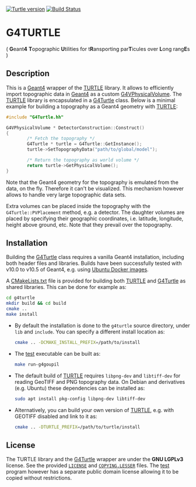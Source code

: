 [![Turtle version](https://img.shields.io/badge/turtle-v0.11-blue.svg)](https://github.com/niess/turtle/releases/v0.11)
[![Build Status](https://travis-ci.com/niess/turtle-geant4.svg?branch=master)](https://travis-ci.com/niess/turtle-geant4)

# G4TURTLE
( **G**eant**4** **T**opographic **U**tilities for t**R**ansporting par**T**icules over **L**ong rang**E**s )

## Description
This is a [Geant4][Geant4] wrapper of the [TURTLE][TURTLE] library. It allows to
efficiently import topographic data in [Geant4][Geant4] as a custom
[G4VPhysicalVolume][G4VPhysicalVolume]. The [TURTLE][TURTLE] library is
encapsulated in a [G4Turtle][G4Turtle] class. Below is a minimal
example for building a topography as a Geant4 geometry with [TURTLE][TURTLE]:

```C++
#include "G4Turtle.hh"

G4VPhysicalVolume * DetectorConstruction::Construct()
{
        /* Fetch the topography */
        G4Turtle * turtle = G4Turtle::GetInstance();
        turtle->SetTopographyData("path/to/global/model");

        /* Return the topography as world volume */
        return turtle->GetPhysicalVolume();
}
```

Note that the Geant4 geometry for the topography is emulated from the data,
on the fly. Therefore it can't be visualized. This mechanism however allows
to handle very large topographic data sets.

Extra volumes can be placed inside the topography with the
`G4Turtle::PVPlacement` method, e.g. a detector. The daughter volumes are placed
by specifying their geographic coordinates, i.e. latitude, longitude, height
above ground, etc. Note that they prevail over the topography.

## Installation

Building the [G4Turtle][G4Turtle] class requires a vanilla Geant4 installation,
including both header files and libraries. Builds have been successfully tested
with v10.0 to v10.5 of Geant4, e.g. using [Ubuntu Docker images](https://hub.docker.com/r/andreadotti/geant4-dev/).

A [CMakeLists.txt](CMakeLists.txt) file is provided for building both
[TURTLE][TURTLE] and [G4Turtle][G4Turtle] as shared libraries. This can be done
for example as:
```bash
cd g4turtle
mkdir build && cd build
cmake ..
make install
```

- By default the installation is done to the `g4turtle` source directory, under
  `lib` and `include`. You can specify a different install location as:
  ```bash
  cmake .. -DCMAKE_INSTALL_PREFIX=/path/to/install
  ```

- The [test](test) executable can be built as:
  ```bash
  make run-g4goupil
  ```

- The default build of [TURTLE][TURTLE] requires `libpng-dev` and `libtiff-dev`
  for reading GeoTIFF and PNG topography data. On Debian and derivatives (e.g.
  Ubuntu) these dependencies can be installed as:
  ```bash
  sudo apt install pkg-config libpng-dev libtiff-dev
  ```

- Alternatively, you can build your own version of [TURTLE][TURTLE], e.g. with
  GEOTIFF disabled and link to it as:
  ```bash
  cmake .. -DTURTLE_PREFIX=/path/to/turtle/install
  ```


## License

The TURTLE library and the [G4Turtle][G4Turtle] wrapper are under the **GNU
LGPLv3** license. See the provided [`LICENSE`](LICENSE) and
[`COPYING.LESSER`](COPYING.LESSER) files. The [test](test) program however has a
separate public domain license allowing it to be copied without restrictions.

[Geant4]: https://geant4.web.cern.ch/
[G4VPhysicalVolume]: http://www.apc.univ-paris7.fr/~franco/g4doxy/html/classG4VPhysicalVolume.html
[TURTLE]: https://niess.github.io/turtle-pages
[G4Turtle]: src/G4Turtle.hh
